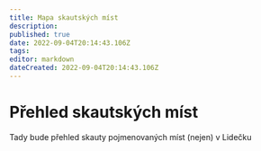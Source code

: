 ```yaml
---
title: Mapa skautských míst
description: 
published: true
date: 2022-09-04T20:14:43.106Z
tags: 
editor: markdown
dateCreated: 2022-09-04T20:14:43.106Z
---
```


# Přehled skautských míst
Tady bude přehled skauty pojmenovaných míst (nejen) v Lidečku
